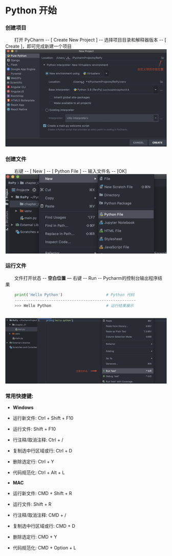 # Python 开始
### 创建项目
&emsp;&emsp;打开 PyCharm -- [ Create New Project ] -- 选择项目目录和解释器版本 -- [ Create ]，即可完成新建一个项目
![](/assets/QQ20200918-112050@2x.png)

### 创建文件
&emsp;&emsp;右键 -- [ New ] -- [ Python File ] -- 输入文件名 -- [OK]
![](/assets/QQ20200918-112611@2x.png)

### 运行文件
&emsp;&emsp;文件打开状态 -- **空白位置** — 右键 -- Run -- Pycharm的控制台输出程序结果

```python
    print('Hello Python')                   # Python 代码
    -----------------------------------------------------
    >>> Hello Python                        # 运行结果展示
    
```
![](/assets/QQ20200918-113050@2x.png)

### 常用快捷键:
*  **Windows**
 * 运行新文件: Ctrl + Shift + F10 
 * 运行文件: Shift + F10
 * 行注释/取消注释: Ctrl + /
 * 复制选中行区域或行: Ctrl + D
 * 删除选定行: Ctrl + Y
 * 代码规范化: Ctrl + Alt + L


*  **MAC** 
 * 运行新文件: CMD + Shift + R 
 * 运行文件: Shift + R
 * 行注释/取消注释: CMD + /
 * 复制选中行区域或行: CMD + D
 * 删除选定行: CMD + Y
 * 代码规范化: CMD + Option + L






